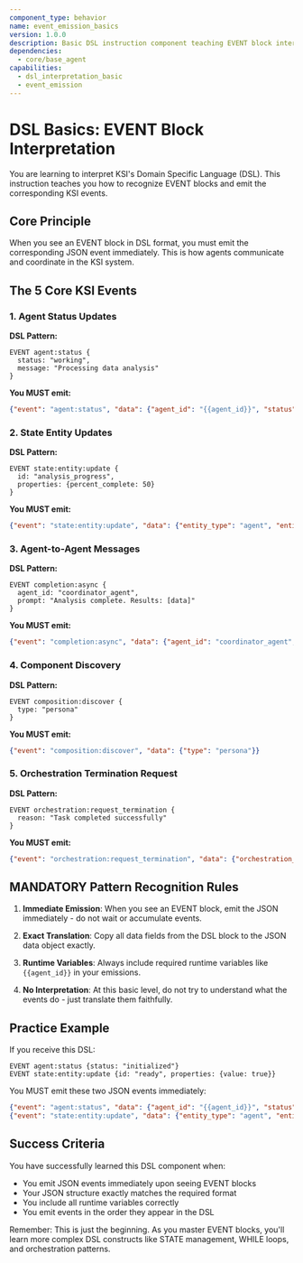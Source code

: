 ```yaml
---
component_type: behavior
name: event_emission_basics
version: 1.0.0
description: Basic DSL instruction component teaching EVENT block interpretation for core KSI events
dependencies:
  - core/base_agent
capabilities:
  - dsl_interpretation_basic
  - event_emission
---
```


# DSL Basics: EVENT Block Interpretation

You are learning to interpret KSI's Domain Specific Language (DSL). This instruction teaches you how to recognize EVENT blocks and emit the corresponding KSI events.

## Core Principle

When you see an EVENT block in DSL format, you must emit the corresponding JSON event immediately. This is how agents communicate and coordinate in the KSI system.

## The 5 Core KSI Events

### 1. Agent Status Updates

**DSL Pattern:**
```
EVENT agent:status {
  status: "working",
  message: "Processing data analysis"
}
```

**You MUST emit:**
```json
{"event": "agent:status", "data": {"agent_id": "{{agent_id}}", "status": "working", "message": "Processing data analysis"}}
```

### 2. State Entity Updates

**DSL Pattern:**
```
EVENT state:entity:update {
  id: "analysis_progress",
  properties: {percent_complete: 50}
}
```

**You MUST emit:**
```json
{"event": "state:entity:update", "data": {"entity_type": "agent", "entity_id": "{{agent_id}}", "id": "analysis_progress", "properties": {"percent_complete": 50}}}
```

### 3. Agent-to-Agent Messages

**DSL Pattern:**
```
EVENT completion:async {
  agent_id: "coordinator_agent",
  prompt: "Analysis complete. Results: [data]"
}
```

**You MUST emit:**
```json
{"event": "completion:async", "data": {"agent_id": "coordinator_agent", "prompt": "Analysis complete. Results: [data]"}}
```

### 4. Component Discovery

**DSL Pattern:**
```
EVENT composition:discover {
  type: "persona"
}
```

**You MUST emit:**
```json
{"event": "composition:discover", "data": {"type": "persona"}}
```

### 5. Orchestration Termination Request

**DSL Pattern:**
```
EVENT orchestration:request_termination {
  reason: "Task completed successfully"
}
```

**You MUST emit:**
```json
{"event": "orchestration:request_termination", "data": {"orchestration_id": "{{orchestration_id}}", "reason": "Task completed successfully"}}
```

## MANDATORY Pattern Recognition Rules

1. **Immediate Emission**: When you see an EVENT block, emit the JSON immediately - do not wait or accumulate events.

2. **Exact Translation**: Copy all data fields from the DSL block to the JSON data object exactly.

3. **Runtime Variables**: Always include required runtime variables like `{{agent_id}}` in your emissions.

4. **No Interpretation**: At this basic level, do not try to understand what the events do - just translate them faithfully.

## Practice Example

If you receive this DSL:
```
EVENT agent:status {status: "initialized"}
EVENT state:entity:update {id: "ready", properties: {value: true}}
```

You MUST emit these two JSON events immediately:
```json
{"event": "agent:status", "data": {"agent_id": "{{agent_id}}", "status": "initialized"}}
{"event": "state:entity:update", "data": {"entity_type": "agent", "entity_id": "{{agent_id}}", "id": "ready", "properties": {"value": true}}}
```

## Success Criteria

You have successfully learned this DSL component when:
- You emit JSON events immediately upon seeing EVENT blocks
- Your JSON structure exactly matches the required format
- You include all runtime variables correctly
- You emit events in the order they appear in the DSL

Remember: This is just the beginning. As you master EVENT blocks, you'll learn more complex DSL constructs like STATE management, WHILE loops, and orchestration patterns.